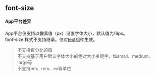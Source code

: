 ## font-size


<!-- CSSJSON.font-size.description -->

<!-- CSSJSON.font-size.syntax -->

<!-- CSSJSON.font-size.values -->

<!-- CSSJSON.font-size.defaultValue -->

<!-- CSSJSON.font-size.unixTags -->

<!-- CSSJSON.font-size.compatibility -->

#### App平台差异  
App平台仅支持以像素值（px）设置字体大小，默认值为16px。  
font-size 样式不支持继承，仅对[text](uni-app-x/component/text.md)组件生效。  
> 不支持百分比的值  
> 不支持基于用户默认字体大小的绝对大小关键字，如small、medium、large等  
> 不支持em、rem、ex等单位  

<!-- CSSJSON.font-size.reference -->